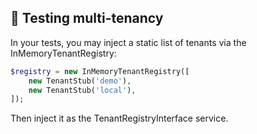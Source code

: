 ## 🧪 Testing multi-tenancy

In your tests, you may inject a static list of tenants via the InMemoryTenantRegistry:

```php
$registry = new InMemoryTenantRegistry([
    new TenantStub('demo'),
    new TenantStub('local'),
]);
```

Then inject it as the TenantRegistryInterface service.


